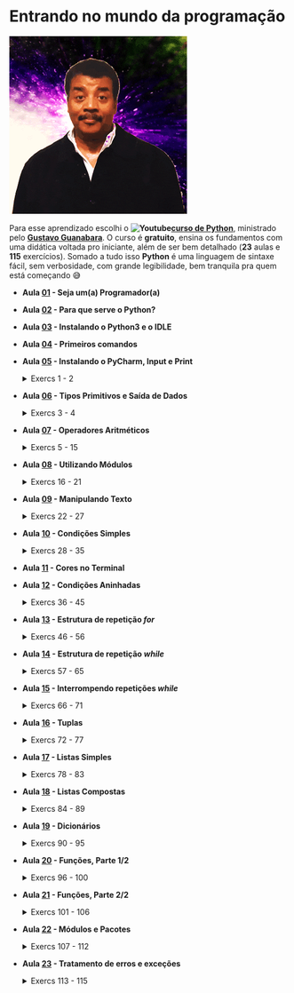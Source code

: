 # Entrando no mundo da programação 
![Surpreso](./wow.gif)

Para esse aprendizado escolhi o **![Youtube](https://www.youtube.com/s/desktop/b4620429/img/favicon.ico)[curso de Python](https://www.youtube.com/playlist?list=PLvE-ZAFRgX8hnECDn1v9HNTI71veL3oW0)**, ministrado pelo **[Gustavo Guanabara](https://www.instagram.com/gustavoguanabara/?hl=pt-br)**. O curso é **gratuito**, ensina os fundamentos com uma didática voltada pro iniciante, além de ser bem detalhado (**23** aulas e **115** exercícios). Somado a tudo isso **Python** é uma linguagem de sintaxe fácil, sem verbosidade, com grande legibilidade, bem tranquila pra quem está começando 😅

  - **Aula [01](https://youtu.be/S9uPNppGsGo?list=PLvE-ZAFRgX8hnECDn1v9HNTI71veL3oW0) - Seja um(a) Programador(a)**
  - **Aula [02](https://youtu.be/Mp0vhMDI7fA?list=PLvE-ZAFRgX8hnECDn1v9HNTI71veL3oW0) - Para que serve o Python?**
  - **Aula [03](https://youtu.be/VuKvR1J2LQE?list=PLvE-ZAFRgX8hnECDn1v9HNTI71veL3oW0) - Instalando o Python3 e o IDLE**
  - **Aula [04](https://youtu.be/31llNGKWDdo?list=PLvE-ZAFRgX8hnECDn1v9HNTI71veL3oW0) - Primeiros comandos**
  - **Aula [05](./aulas/aula05.py) - Instalando o PyCharm, Input e Print**
    <details><summary>Exercs 1 - 2</summary>

    - [1](./exercs/ex001.py) | Hello World
    - [2](./exercs/ex002.py) | Respondendo ao Usuário
    </details>
    
  - **Aula [06](./aulas/aula06.py) - Tipos Primitivos e Saída de Dados**
    <details><summary>Exercs 3 - 4</summary>

    - [3](./exercs/ex003.py) | Somando dois números
    - [4](./exercs/ex004.py) | Dissecando uma Variável
    </details>
    
  - **Aula [07](./aulas/aula07.py) - Operadores Aritméticos**
    <details><summary>Exercs 5 - 15</summary>

    - [5](./exercs/ex005.py) | Antecessor e Sucessor
    - [6](./exercs/ex006.py) | Dobro, Triplo, Raiz Quadrada
    - [7](./exercs/ex007.py) | Média Aritmética
    - [8](./exercs/ex008.py) | Conversor de Medidas
    - [9](./exercs/ex009.py) | Tabuada
    - [10](./exercs/ex010.py) | Conversor de Moedas
    - [11](./exercs/ex011.py) | Pintando Parede
    - [12](./exercs/ex012.py) | Calculando Descontos
    - [13](./exercs/ex013.py) | Reajuste Salarial
    - [14](./exercs/ex014.py) | Conversor de Temperaturas
    - [15](./exercs/ex015.py) | Aluguel de Carros
    </details>
    
  - **Aula [08](./aulas/aula08.py) - Utilizando Módulos**
    <details><summary>Exercs 16 - 21</summary>

    - [16](./exercs/ex016.py) | Quebrando um número
    - [17](./exercs/ex017.py) | Catetos e Hipotenusa
    - [18](./exercs/ex018.py) | Seno, Cosseno e Tangente
    - [19](./exercs/ex019.py) | Sorteando um item na lista
    - [20](./exercs/ex020.py) | Sorteando uma ordem na lista
    - [21](./exercs/ex021.py) | Tocando um MP3
    </details>
    
  - **Aula [09](./aulas/aula09.py) - Manipulando Texto**
    <details><summary>Exercs 22 - 27</summary>

    - [22](./exercs/ex022.py) | Analisador de Textos
    - [23](./exercs/ex023.py) | Separando dígitos de um número
    - [24](./exercs/ex024.py) | Verificando as primeiras letras de um texto
    - [25](./exercs/ex025.py) | Procurando uma string dentro de outra
    - [26](./exercs/ex026.py) | Primeira e última ocorrência de uma string
    - [27](./exercs/ex027.py) | Primeiro e último nome de uma pessoa
    </details>
    
  - **Aula [10](./aulas/aula10.py) - Condições Simples**
    <details><summary>Exercs 28 - 35</summary>

    - [28](./exercs/ex028.py) | Jogo da Adivinhação v.1.0
    - [29](./exercs/ex029.py) | Radar eletrônico
    - [30](./exercs/ex030.py) | Par ou Ímpar?
    - [31](./exercs/ex031.py) | Custo da Viagem
    - [32](./exercs/ex032.py) | Ano Bissexto
    - [33](./exercs/ex033.py) | Maior e menor valores
    - [34](./exercs/ex034.py) | Aumentos múltiplos
    - [35](./exercs/ex035.py) | Analisando Triângulo v1.0
    </details>
    
  - **Aula [11](./aulas/aula11.py) - Cores no Terminal**
  - **Aula [12](./aulas/aula12.py) - Condições Aninhadas**
    <details><summary>Exercs 36 - 45</summary>

    - [36](./exercs/ex036.py) | Aprovando Empréstimo
    - [37](./exercs/ex037.py) | Conversor de Bases Numéricas
    - [38](./exercs/ex038.py) | Comparando números
    - [39](./exercs/ex039.py) | Alistamento Militar
    - [40](./exercs/ex040.py) | Aquele clássico da Média
    - [41](./exercs/ex041.py) | Classificando Atletas
    - [42](./exercs/ex042.py) | Analisando Triângulos v2.0
    - [43](./exercs/ex043.py) | Índice de Massa Corporal
    - [44](./exercs/ex044.py) | Gerenciador de Pagamentos
    - [45](./exercs/ex045.py) | GAME: Pedra Papel e Tesoura
    </details>
    
  - **Aula [13](./aulas/aula13.py) - Estrutura de repetição *for***
    <details><summary>Exercs 46 - 56</summary>

    - [46](./exercs/ex046.py) | Contagem regressiva
    - [47](./exercs/ex047.py) | Contagem de pares
    - [48](./exercs/ex048.py) | Soma ímpares múltiplos de três
    - [49](./exercs/ex049.py) | Tabuada v.2.0
    - [50](./exercs/ex050.py) | Soma dos pares
    - [51](./exercs/ex051.py) | Progressão Aritmética
    - [52](./exercs/ex052.py) | Números primos
    - [53](./exercs/ex053.py) | Detector de Palíndromo
    - [54](./exercs/ex054.py) | Grupo da Maioridade
    - [55](./exercs/ex055.py) | Maior e menor da sequência
    - [56](./exercs/ex056.py) | Analisador completo
    </details>
    
  - **Aula [14](https://youtu.be/LH6OIn2lBaI) - Estrutura de repetição *while***
    <details><summary>Exercs 57 - 65</summary>

    - [57](./exercs/ex057.py) | Validação de Dados
    - [58](./exercs/ex058.py) | Jogo da Adivinhação v2.0
    - [59](./exercs/ex059.py) | Criando um Menu de Opções
    - [60](./exercs/ex060.py) | Cálculo do Fatorial
    - [61](./exercs/ex061.py) | Progressão Aritmética v2.0
    - [62](./exercs/ex062.py) | Super Progressão Aritmética v3.0
    - [63](./exercs/ex063.py) | Sequência de Fibonacci v1.0
    - [64](./exercs/ex064.py) | Tratando vários valores v1.0
    - [65](./exercs/ex065.py) | Maior e Menor valores
    </details>
    
  - **Aula [15](https://youtu.be/1OFp_-R2B2A) - Interrompendo repetições *while***
    <details><summary>Exercs 66 - 71</summary>

    - [66](./exercs/ex066.py) | Vários números com flag
    - [67](./exercs/ex067.py) | Tabuada v3.0
    - [68](./exercs/ex068.py) | Jogo do Par ou Ímpar
    - [69](./exercs/ex069.py) | Análise de dados do grupo
    - [70](./exercs/ex070.py) | Estatísticas em produtos
    - [71](./exercs/ex071.py) | Simulador de Caixa Eletrônico
    </details>
    
  - **Aula [16](./aulas/aula16.py) - Tuplas**
    <details><summary>Exercs 72 - 77</summary>

    - [72](./exercs/ex072.py) | Número por Extenso
    - [73](./exercs/ex073.py) | Tuplas com Times de Futebol
    - [74](./exercs/ex074.py) | Maior e menor valores em Tupla
    - [75](./exercs/ex075.py) | Análise de dados em uma Tupla
    - [76](./exercs/ex076.py) | Lista de Preços com Tupla
    - [77](./exercs/ex077.py) | Contando vogais em Tupla
    </details>
    
  - **Aula [17](./aulas/aula17.py) - Listas Simples**
    <details><summary>Exercs 78 - 83</summary>

    - [78](./exercs/ex078.py) | Maior e Menor valores na Lista
    - [79](./exercs/ex079.py) | Valores únicos em uma Lista
    - [80](./exercs/ex080.py) | Lista ordenada sem repetições
    - [81](./exercs/ex081.py) | Extraindo dados de uma Lista
    - [82](./exercs/ex082.py) | Dividindo valores em várias listas
    - [83](./exercs/ex083.py) | Validando expressões matemáticas
    </details>
    
  - **Aula [18](./aulas/aula18.py) - Listas Compostas**
    <details><summary>Exercs 84 - 89</summary>

    - [84](./exercs/ex084.py) | Lista composta e análise de dados
    - [85](./exercs/ex085.py) | Listas com pares e ímpares
    - [86](./exercs/ex086.py) | Matriz
    - [87](./exercs/ex087.py) | Mais sobre Matriz
    - [88](./exercs/ex088.py) | Palpites para a Mega Sena
    - [89](./exercs/ex089.py) | Boletim com listas compostas
    </details>
    
  - **Aula [19](./aulas/aula19.py) - Dicionários**
    <details><summary>Exercs 90 - 95</summary>

    - [90](./exercs/ex090.py) | Dicionário
    - [91](./exercs/ex091.py) | Jogo de Dados
    - [92](./exercs/ex092.py) | Cadastro de Trabalhador
    - [93](./exercs/ex093.py) | Cadastro de Jogador de Futebol
    - [94](./exercs/ex094.py) | Unindo dicionários e listas
    - [95](./exercs/ex095.py) | Aprimorando os Dicionários
    </details>
    
  - **Aula [20](./aulas/aula20.py) - Funções, Parte 1/2**
    <details><summary>Exercs 96 - 100</summary>
  
    - [96](./exercs/ex096.py) | Função que calcula área
    - [97](./exercs/ex097.py) | Um print especial
    - [98](./exercs/ex098.py) | Função de Contador
    - [99](./exercs/ex099.py) | Função que descobre o maior
    - [100](./exercs/ex100.py) | Funções para sortear e somar
    </details>

  - **Aula [21](./aulas/aula21.py) - Funções, Parte 2/2**
    <details><summary>Exercs 101 - 106</summary>
  
    - [101](./exercs/ex101.py) | Funções para votação
    - [102](./exercs/ex102.py) | Função para Fatorial
    - [103](./exercs/ex103.py) | Ficha do Jogador
    - [104](./exercs/ex104.py) | Validando entrada de dados
    - [105](./exercs/ex105.py) | Analisando e gerando Dicionários
    - [106](./exercs/ex106.py) | Sistema interativo de ajuda
  </details>
  
  - **Aula [22](./aulas/aula22) - Módulos e Pacotes**
    <details><summary>Exercs 107 - 112</summary>
  
    - [107](./exercs/ex107) | Exercitando módulos
    - [108](./exercs/ex108) | Formatando Moedas
    - [109](./exercs/ex109) | Formatando Moedas
    - [110](./exercs/ex110) | Reduzindo ainda mais seu programa
    - [111](./exercs/ex111) | Transformando módulos em pacotes
    - [112](./exercs/ex112) | Entrada de dados monetários
    </details>
    
  - **Aula [23](./aulas/aula23.py) - Tratamento de erros e exceções**
    <details><summary>Exercs 113 - 115</summary>

    - [113](./exercs/ex113.py) | Funções aprofundadas
    - [114](./exercs/ex114.py) | Site está acessível?
    - [115](./exercs/ex115) | Criando um super menu
    </details>

